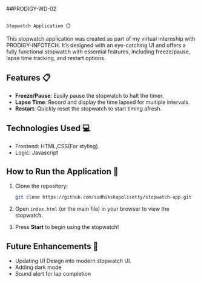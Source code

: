 ##PRODIGY-WD-02
                                                              
                                                                      Stopwatch Application ⏱️

This stopwatch application was created as part of my virtual internship with PRODIGY-INFOTECH. It’s designed with an eye-catching UI and offers a fully functional stopwatch with essential features, including freeze/pause, lapse time tracking, and restart options.

## Features 📋

- **Freeze/Pause**: Easily pause the stopwatch to halt the timer.
- **Lapse Time**: Record and display the time lapsed for multiple intervals.
- **Restart**: Quickly reset the stopwatch to start timing afresh.

## Technologies Used 💻

- Frontend: HTML,CSS(For styling).
- Logic: Javascript

## How to Run the Application 🚀

1. Clone the repository:
    ```bash
    git clone https://github.com/sudhikshapolisetty/stopwatch-app.git
    ```
2. Open `index.html` (or the main file) in your browser to view the stopwatch.

3. Press **Start** to begin using the stopwatch!

## Future Enhancements 🔧

- Updating UI Design into modern stopwatch UI.
- Adding dark mode
- Sound alert for lap completion
